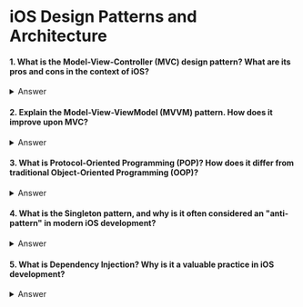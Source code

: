 # iOS Design Patterns and Architecture

#### 1. What is the **Model-View-Controller (MVC)** design pattern? What are its pros and cons in the context of iOS?

<details>
  <summary>Answer</summary>

**MVC** is one of the oldest and most widely used architectural patterns in iOS development. It separates an application into three interconnected parts:

- **Model:** The application's data and business logic. It should be independent of the UI.  
- **View:** The UI components that display the data from the Model and handle user interactions.  
- **Controller:** The intermediary that connects the Model and the View. It updates the View when the Model changes and updates the Model when the user interacts with the View.  

**Pros:**

- **Simplicity:** Easy to understand and is the default pattern used by Apple's UIKit framework.  
- **Separation of Concerns:** Separates data from the UI, making code easier to manage.  

**Cons:**

- **Massive View Controller:** Controllers often become bloated with logic (networking, data management, UI logic), making them hard to maintain and test.  
- **Tight Coupling:** View and Controller are tightly coupled, making it difficult to reuse a View without its specific Controller.  

</details>


#### 2. Explain the **Model-View-ViewModel (MVVM)** pattern. How does it improve upon MVC?

<details>
  <summary>Answer</summary>

**MVVM** separates the presentation logic from the View. It consists of three parts:

- **Model:** Represents the data and business logic (same as in MVC).  
- **View:** UI components that display data from the ViewModel and send user actions to it. The View is passive and contains no business logic.  
- **ViewModel:** Exposes data and commands for the View. Fetches data from the Model and transforms it into a format the View can display. Does not reference the View, making it independently testable.  

**How it improves upon MVC:**

- **Separation of Concerns:** Moves presentation logic out of the View Controller, avoiding "Massive View Controllers."  
- **Testability:** ViewModels can be unit tested without a UI.  
- **Reusability:** ViewModels can be reused across multiple Views, and Views can work with different ViewModels.  

</details>

#### 3. What is **Protocol-Oriented Programming (POP)**? How does it differ from traditional Object-Oriented Programming (OOP)?

<details>
  <summary>Answer</summary>

**POP** emphasizes the use of **protocols** and **protocol extensions** to model behavior and composition. Instead of class hierarchies with inheritance, behavior is defined via protocols, which structs and classes can conform to.

**Difference from OOP:**

- **Inheritance vs. Composition:** OOP uses class inheritance; POP favors **composition over inheritance**, allowing a type to conform to multiple protocols.  
- **Value Types:** OOP centers on reference types (`class`), while POP works with both value types (`struct`, `enum`) and reference types.  
- **Flexibility:** POP avoids the "fragile base class" problem of deep class hierarchies where changes to a superclass can break subclasses.  

</details>

#### 4. What is the **Singleton** pattern, and why is it often considered an "anti-pattern" in modern iOS development?

<details>
  <summary>Answer</summary>

**Singleton** ensures a class has only one instance and provides a global point of access, typically via a static `shared` property.  

**Why it's considered an anti-pattern:**

- **Hidden Dependencies:** Makes a class's dependencies implicit, reducing clarity.  
- **Difficult to Test:** Hard to mock or replace singletons, making unit testing challenging.  
- **Global State:** Introduces global mutable state, causing potential side effects.  
- **Memory Management:** Singleton instances live for the app's lifetime, which can waste memory unnecessarily.  

</details>

#### 5. What is **Dependency Injection**? Why is it a valuable practice in iOS development?

<details>
  <summary>Answer</summary>

**Dependency Injection (DI)** is a design principle where an object receives its dependencies from an external source rather than creating them itself.

**Example:**

```swift
// Without DI
class PostListViewModel {
    private let networkManager = NetworkManager() // Tightly coupled

    func fetchPosts() {
        networkManager.getPosts()
    }
}

// With DI
class PostListViewModel {
    private let networkManager: NetworkManager

    // Dependency is "injected" through the initializer
    init(networkManager: NetworkManager) {
        self.networkManager = networkManager
    }

    func fetchPosts() {
        networkManager.getPosts()
    }
}
